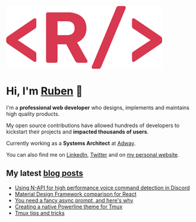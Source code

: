 <img src="./logo.svg" width="420">

# Hi, I'm [Ruben](https://callmeruben.com) 👋

I'm a **professional web developer** who designs, implements and maintains high quality products.

My open source contributions have allowed hundreds of developers to kickstart their projects and **impacted thousands of users**.

Currently working as a **Systems Architect** at [Adway](https://adway.ai).

You can also find me on [LinkedIn](https://www.linkedin.com/in/ruben-harutyunyan/), [Twitter](https://twitter.com/Vagr9K) and on [my personal website](https://callmeruben.com).

## My latest [blog posts](https://callmeruben.com/blog)

<!-- BLOG-POST-LIST:START -->
- [Using N-API for high performance voice command detection in Discord](https://callmeruben.com/blog/using-n-api-for-high-performance-voice-command-detection-in-discord)
- [Material Design Framework comparison for React](https://callmeruben.com/blog/material-design-framework-comparison-for-react)
- [You need a fancy async prompt, and here&#39;s why](https://callmeruben.com/blog/you-need-a-fancy-async-prompt-and-heres-why)
- [Creating a native Powerline theme for Tmux](https://callmeruben.com/blog/creating-a-native-powerline-theme-for-tmux)
- [Tmux tips and tricks](https://callmeruben.com/blog/tmux-tips-and-tricks)
<!-- BLOG-POST-LIST:END -->
